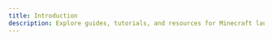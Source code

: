 ```yaml
---
title: Introduction
description: Explore guides, tutorials, and resources for Minecraft launcher development.
---
```


